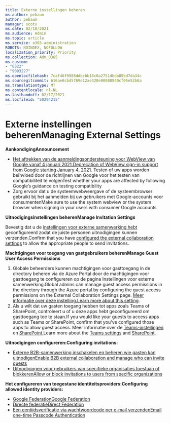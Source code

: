 ```yaml
---
title: Externe instellingen beheren
ms.author: pebaum
author: pebaum
manager: scotv
ms.date: 02/10/2021
ms.audience: Admin
ms.topic: article
ms.service: o365-administration
ROBOTS: NOINDEX, NOFOLLOW
localization_priority: Priority
ms.collection: Adm_O365
ms.custom:
- "8322"
- "9003227"
ms.openlocfilehash: 7caf46f9988ddbcbb16c0a2751dbda85bd7da34c
ms.sourcegitcommit: 616ae0cbd5769e12ae428e00088840cf05e52b6a
ms.translationtype: MT
ms.contentlocale: nl-NL
ms.lasthandoff: 02/17/2021
ms.locfileid: "50294215"
---
```

# <a name="managing-external-settings"></a><span data-ttu-id="58032-102">Externe instellingen beheren</span><span class="sxs-lookup"><span data-stu-id="58032-102">Managing External Settings</span></span>

<span data-ttu-id="58032-103">**Aankondiging**</span><span class="sxs-lookup"><span data-stu-id="58032-103">**Announcement**</span></span>

- <span data-ttu-id="58032-104">[Het aftrekken van de aanmeldingsondersteuning voor WebView van Google vanaf 4 januari 2021.](https://docs.microsoft.com/azure/active-directory/external-identities/google-federation?WT.mc_id=Portal-Microsoft_Azure_Support#deprecation-of-webview-sign-in-support)</span><span class="sxs-lookup"><span data-stu-id="58032-104">[Deprecation of WebView sign-in support from Google starting January 4, 2021](https://docs.microsoft.com/azure/active-directory/external-identities/google-federation?WT.mc_id=Portal-Microsoft_Azure_Support#deprecation-of-webview-sign-in-support).</span></span> <span data-ttu-id="58032-105">Testen of uw apps worden beïnvloed door de richtlijnen van Google voor het testen van compatibiliteit te volgen</span><span class="sxs-lookup"><span data-stu-id="58032-105">Test whether your apps are affected by following Google’s guidance on testing compatibility</span></span>
- <span data-ttu-id="58032-106">Zorg ervoor dat u de systeemwebweergave of de systeembrowser gebruikt bij het aanmelden bij uw gebruikers met Google-accounts voor consumenten</span><span class="sxs-lookup"><span data-stu-id="58032-106">Make sure to use the system webview or the system browser when signing in your users with consumer Google accounts</span></span>

<span data-ttu-id="58032-107">**Uitnodigingsinstellingen beheren**</span><span class="sxs-lookup"><span data-stu-id="58032-107">**Manage Invitation Settings**</span></span>

<span data-ttu-id="58032-108">Bevestig dat u de [instellingen voor externe samenwerking hebt](https://docs.microsoft.com/azure/active-directory/external-identities/delegate-invitations?WT.mc_id=Portal-Microsoft_Azure_Support) geconfigureerd zodat de juiste personen uitnodigingen kunnen verzenden.</span><span class="sxs-lookup"><span data-stu-id="58032-108">Confirm that you have [configured the external collaboration settings](https://docs.microsoft.com/azure/active-directory/external-identities/delegate-invitations?WT.mc_id=Portal-Microsoft_Azure_Support) to allow the appropriate people to send invitations.</span></span>

<span data-ttu-id="58032-109">**Machtigingen voor toegang van gastgebruikers beheren**</span><span class="sxs-lookup"><span data-stu-id="58032-109">**Manage Guest User Access Permissions**</span></span>

1. <span data-ttu-id="58032-110">Globale beheerders kunnen machtigingen voor gasttoegang in de directory beheren via de Azure Portal door de machtigingen voor gasttoegang te configureren op de pagina Instellingen voor externe samenwerking.</span><span class="sxs-lookup"><span data-stu-id="58032-110">Global admins can manage guest access permissions in the directory through the Azure portal by configuring the guest access permissions on the External Collaboration Settings page.</span></span> <span data-ttu-id="58032-111">[Meer informatie over deze instelling.](https://docs.microsoft.com/azure/active-directory/fundamentals/users-default-permissions?WT.mc_id=Portal-Microsoft_Azure_Support)</span><span class="sxs-lookup"><span data-stu-id="58032-111">[Learn more about this setting](https://docs.microsoft.com/azure/active-directory/fundamentals/users-default-permissions?WT.mc_id=Portal-Microsoft_Azure_Support).</span></span>
2. <span data-ttu-id="58032-112">Als u wilt dat uw gasten toegang hebben tot apps zoals Teams of SharePoint, controleert u of u deze apps hebt geconfigureerd om gasttoegang toe te staan.</span><span class="sxs-lookup"><span data-stu-id="58032-112">If you would like your guests to access apps such as Teams or SharePoint, confirm that you've configured those apps to allow guest access.</span></span> <span data-ttu-id="58032-113">Meer informatie over de [Teams-instellingen](https://docs.microsoft.com/microsoftteams/guest-access?WT.mc_id=Portal-Microsoft_Azure_Support) en [SharePoint.](https://docs.microsoft.com/sharepoint/external-sharing-overview?WT.mc_id=Portal-Microsoft_Azure_Support)</span><span class="sxs-lookup"><span data-stu-id="58032-113">Learn more about the [Teams settings](https://docs.microsoft.com/microsoftteams/guest-access?WT.mc_id=Portal-Microsoft_Azure_Support) and [SharePoint](https://docs.microsoft.com/sharepoint/external-sharing-overview?WT.mc_id=Portal-Microsoft_Azure_Support).</span></span>

<span data-ttu-id="58032-114">**Uitnodigingen configureren:**</span><span class="sxs-lookup"><span data-stu-id="58032-114">**Configuring invitations:**</span></span>

- [<span data-ttu-id="58032-115">Externe B2B-samenwerking inschakelen en beheren wie gasten kan uitnodigen</span><span class="sxs-lookup"><span data-stu-id="58032-115">Enable B2B external collaboration and manage who can invite guests</span></span>](https://docs.microsoft.com/azure/active-directory/b2b/delegate-invitations?WT.mc_id=Portal-Microsoft_Azure_Support)
- [<span data-ttu-id="58032-116">Uitnodigingen voor gebruikers van specifieke organisaties toestaan of blokkeren</span><span class="sxs-lookup"><span data-stu-id="58032-116">Allow or block invitations to users from specific organizations</span></span>](https://docs.microsoft.com/azure/active-directory/b2b/allow-deny-list?WT.mc_id=Portal-Microsoft_Azure_Support)

<span data-ttu-id="58032-117">**Het configureren van toegestane identiteitsproviders:**</span><span class="sxs-lookup"><span data-stu-id="58032-117">**Configuring allowed identity providers:**</span></span>

- [<span data-ttu-id="58032-118">Google Federation</span><span class="sxs-lookup"><span data-stu-id="58032-118">Google Federation</span></span>](https://docs.microsoft.com/azure/active-directory/b2b/google-federation?WT.mc_id=Portal-Microsoft_Azure_Support)
- [<span data-ttu-id="58032-119">Directe federatie</span><span class="sxs-lookup"><span data-stu-id="58032-119">Direct Federation</span></span>](https://docs.microsoft.com/azure/active-directory/b2b/direct-federation?WT.mc_id=Portal-Microsoft_Azure_Support)
- [<span data-ttu-id="58032-120">Een eentijdsverificatie via wachtwoordcode per e-mail verzenden</span><span class="sxs-lookup"><span data-stu-id="58032-120">Email one-time Passcode Authentication</span></span>](https://docs.microsoft.com/azure/active-directory/b2b/one-time-passcode?WT.mc_id=Portal-Microsoft_Azure_Support)
